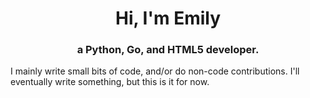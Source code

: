 <h1 align="center">Hi, I'm Emily</h1>
<h3 align="center">a Python, Go, and HTML5 developer.</h3>

I mainly write small bits of code, and/or do non-code contributions. I'll eventually write something, but this is it for now.


